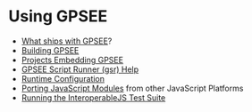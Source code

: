 # Using GPSEE #
  * [What ships with GPSEE](Manifest.md)?
  * [Building GPSEE](Building.md)
  * [Projects Embedding GPSEE](Projects.md)
  * [GPSEE Script Runner (gsr) Help](gsr.md)
  * [Runtime Configuration](Runtime.md)
  * [Porting JavaScript Modules](Porting.md) from other JavaScript Platforms
  * [Running the InteroperableJS Test Suite](InteroperableJS.md)